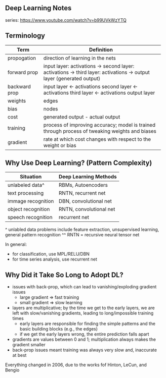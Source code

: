 ## Deep Learning Notes

series: https://www.youtube.com/watch?v=b99UVkWzYTQ

## Terminology

| Term | Definition |
|------|------------|
| propogation | direction of learning in the nets |
| forward prop | input layer: activations -> second layer: activations -> third layer: activations -> output layer (generated output) |
| backward prop | input layer <- activations second layer <- activations third layer <- activations output layer |
| weights | edges |
| bias | nodes |
| cost | generated output - actual output |
| training | process of improving accuracy; model is trained through process of tweaking weights and biases |
| gradient | rate at which cost changes with respect to the weight or bias |



## Why Use Deep Learning? (Pattern Complexity)

| Situation | Deep Learning Methods |
|-----------|-----------------------|
| unlabeled data^ | RBMs, Autoencoders |
| text processing | RNTN, recurrent net |
| immage recognition | DBN, convolutional net |
| object recognition | RNTN, convolutional net |
| speech recognition | recurrent net |

^ unlabled data problems include feature extraction, unsupervised learning, general pattern recognition
^^ RNTN = recursive neural tensor net

In general:
* for classification, use MPL/RELU/DBN
* for time series analysis, use recurrent net



## Why Did it Take So Long to Adopt DL?

* issues with back-prop, which can lead to vanishing/exploding gradient issues
  - large gradient => fast training
  - small gradient => slow learning
* layers are multiplicative; by the time we get to the early layers, we are left with slow/vanishing gradients, leading to long/impossible training times
  - early layers are responsible for finding the simple patterns and the basic building blocks (e.g., the edges)
  - if we get the early layers wrong, the entire prediction falls apart
* gradients are values between 0 and 1; multiplication always makes the gradient smaller
* back-prop issues meant training was always very slow and, inaccurate at best

Everything changed in 2006, due to the works fof Hinton, LeCun, and Bengio



